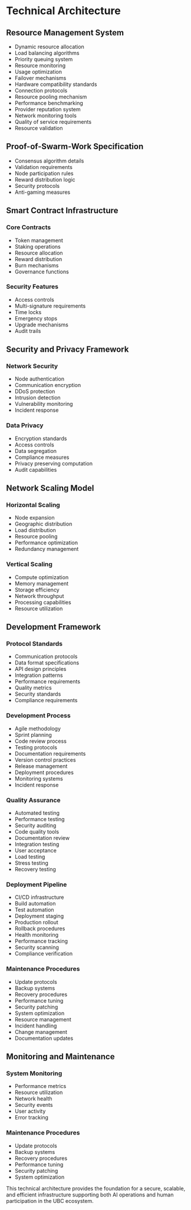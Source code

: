 # Technical Architecture

## Resource Management System
- Dynamic resource allocation
- Load balancing algorithms
- Priority queuing system
- Resource monitoring
- Usage optimization
- Failover mechanisms
- Hardware compatibility standards
- Connection protocols
- Resource pooling mechanism
- Performance benchmarking
- Provider reputation system
- Network monitoring tools
- Quality of service requirements
- Resource validation

## Proof-of-Swarm-Work Specification
- Consensus algorithm details
- Validation requirements
- Node participation rules
- Reward distribution logic
- Security protocols
- Anti-gaming measures

## Smart Contract Infrastructure
### Core Contracts
- Token management
- Staking operations
- Resource allocation
- Reward distribution
- Burn mechanisms
- Governance functions

### Security Features
- Access controls
- Multi-signature requirements
- Time locks
- Emergency stops
- Upgrade mechanisms
- Audit trails

## Security and Privacy Framework
### Network Security
- Node authentication
- Communication encryption
- DDoS protection
- Intrusion detection
- Vulnerability monitoring
- Incident response

### Data Privacy
- Encryption standards
- Access controls
- Data segregation
- Compliance measures
- Privacy preserving computation
- Audit capabilities

## Network Scaling Model
### Horizontal Scaling
- Node expansion
- Geographic distribution
- Load distribution
- Resource pooling
- Performance optimization
- Redundancy management

### Vertical Scaling
- Compute optimization
- Memory management
- Storage efficiency
- Network throughput
- Processing capabilities
- Resource utilization

## Development Framework

### Protocol Standards
- Communication protocols
- Data format specifications
- API design principles
- Integration patterns
- Performance requirements
- Quality metrics
- Security standards
- Compliance requirements

### Development Process
- Agile methodology
- Sprint planning
- Code review process
- Testing protocols
- Documentation requirements
- Version control practices
- Release management
- Deployment procedures
- Monitoring systems
- Incident response

### Quality Assurance
- Automated testing
- Performance testing
- Security auditing
- Code quality tools
- Documentation review
- Integration testing
- User acceptance
- Load testing
- Stress testing
- Recovery testing

### Deployment Pipeline
- CI/CD infrastructure
- Build automation
- Test automation
- Deployment staging
- Production rollout
- Rollback procedures
- Health monitoring
- Performance tracking
- Security scanning
- Compliance verification

### Maintenance Procedures
- Update protocols
- Backup systems
- Recovery procedures
- Performance tuning
- Security patching
- System optimization
- Resource management
- Incident handling
- Change management
- Documentation updates

## Monitoring and Maintenance
### System Monitoring
- Performance metrics
- Resource utilization
- Network health
- Security events
- User activity
- Error tracking

### Maintenance Procedures
- Update protocols
- Backup systems
- Recovery procedures
- Performance tuning
- Security patching
- System optimization

This technical architecture provides the foundation for a secure, scalable, and efficient infrastructure supporting both AI operations and human participation in the UBC ecosystem.
